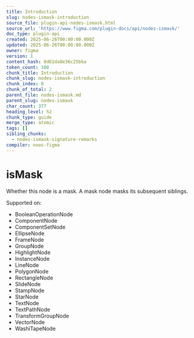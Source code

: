 ```yaml
---
title: Introduction
slug: nodes-ismask-introduction
source_file: plugin-api-nodes-ismask.html
source_url: 'https://www.figma.com/plugin-docs/api/nodes-ismask/'
doc_type: plugin-api
created: 2025-06-26T00:00:00.000Z
updated: 2025-06-26T00:00:00.000Z
owner: figma
version: 1
content_hash: 8d61da0e36c25bba
token_count: 108
chunk_title: Introduction
chunk_slug: nodes-ismask-introduction
chunk_index: 0
chunk_of_total: 2
parent_file: nodes-ismask.md
parent_slug: nodes-ismask
char_count: 377
heading_level: h2
chunk_type: guide
merge_type: atomic
tags: []
sibling_chunks:
  - nodes-ismask-signature-remarks
compiler: noos-figma
---
```


# isMask

Whether this node is a mask. A mask node masks its subsequent siblings.

 Supported on:

- BooleanOperationNode
- ComponentNode
- ComponentSetNode
- EllipseNode
- FrameNode
- GroupNode
- HighlightNode
- InstanceNode
- LineNode
- PolygonNode
- RectangleNode
- SlideNode
- StampNode
- StarNode
- TextNode
- TextPathNode
- TransformGroupNode
- VectorNode
- WashiTapeNode

